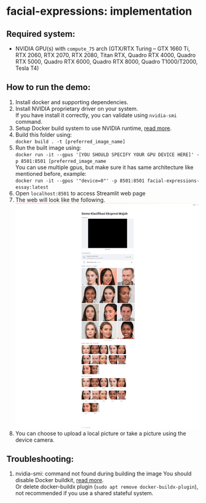 # facial-expressions: implementation

## Required system:
- NVIDIA GPU(s) with `compute_75` arch (GTX/RTX Turing – GTX 1660 Ti, RTX 2060, RTX 2070, RTX 2080, Titan RTX, Quadro RTX 4000, Quadro RTX 5000, Quadro RTX 6000, Quadro RTX 8000, Quadro T1000/T2000, Tesla T4)

## How to run the demo:
1. Install docker and supporting dependencies.
2. Install NVIDIA proprietary driver on your system.<br>
If you have install it correctly, you can validate using `nvidia-smi` command.
3. Setup Docker build system to use NVIDIA runtime, [read more](https://docs.nvidia.com/datacenter/cloud-native/container-toolkit/latest/install-guide.html).
4. Build this folder using:<br>
`docker build . -t [preferred_image_name]`
5. Run the built image using:<br>
`docker run -it --gpus '[YOU SHOULD SPECIFY YOUR GPU DEVICE HERE]' -p 8501:8501 [preferred_image_name`<br>
You can use multiple gpus, but make sure it has same architecture like mentioned before, example:<br>
`docker run -it --gpus '"device=0"' -p 8501:8501 facial-expressions-essay:latest`
6. Open `localhost:8501` to access Streamlit web page
7. The web will look like the following.
![Web page](output_sample.png)
8. You can choose to upload a local picture or take a picture using the device camera.

## Troubleshooting:
1. nvidia-smi: command not found during building the image
You should disable Docker buildkit, [read more](https://github.com/NVIDIA/nvidia-container-toolkit/issues/122).<br>
Or delete docker-buildx plugin (`sudo apt remove docker-buildx-plugin`), not recommended if you use a shared stateful system.
